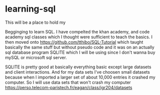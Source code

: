 # learning-sql
This will be a place to hold my 

Begginging to learn SQL. I have compelted the khan academy, and code academy sql classes which I thought were sufficient to teach the basics. I then moved onto https://github.com/tthibo/SQL-Tutorial  which taught basically the same stuff but without pseudo code and it was on an actually sql database program SQLITE which I will be using since I don't wanna buy mySQL or microsoft sql server. 

SQLITE is pretty good at basically everything basic except large datasets and client interactions. And for my data sets I've choosen small datasets because when I imported a larger set of about 10,000 entries it crashed my computer. So I will use data sets that won't crash my computer https://perso.telecom-paristech.fr/eagan/class/igr204/datasets

